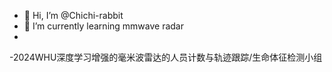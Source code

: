 - 👋 Hi, I’m @Chichi-rabbit
- 🌱 I’m currently learning mmwave radar
- 
-2024WHU深度学习增强的毫米波雷达的人员计数与轨迹跟踪/生命体征检测小组
<!---
Chichi-rabbit/Chichi-rabbit is a ✨ special ✨ repository because its `README.md` (this file) appears on your GitHub profile.
You can click the Preview link to take a look at your changes.
--->
